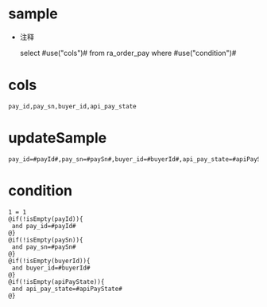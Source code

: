 sample
===
* 注释

	select #use("cols")# from ra_order_pay  where  #use("condition")#

cols
===
	pay_id,pay_sn,buyer_id,api_pay_state

updateSample
===
	
	pay_id=#payId#,pay_sn=#paySn#,buyer_id=#buyerId#,api_pay_state=#apiPayState#

condition
===

	1 = 1  
	@if(!isEmpty(payId)){
	 and pay_id=#payId#
	@}
	@if(!isEmpty(paySn)){
	 and pay_sn=#paySn#
	@}
	@if(!isEmpty(buyerId)){
	 and buyer_id=#buyerId#
	@}
	@if(!isEmpty(apiPayState)){
	 and api_pay_state=#apiPayState#
	@}
	
	